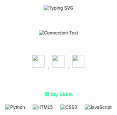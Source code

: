 <div align="center">

  <!-- Typing Text -->
  <img src="https://readme-typing-svg.demolab.com?font=Fira+Code&size=22&pause=1000&color=00FF88&center=true&vCenter=true&width=500&lines=Hi+%F0%9F%91%8B+I'm+Akhyul+Rizal;I'm+a+Machine+Learning+Engineer;I'm+a+Software+Engineer;I'm+a+Data+Scientist" alt="Typing SVG" />

  <br><br>

  <!-- Raleway Font Banner -->
  <img src="https://readme-typing-svg.demolab.com?font=Raleway&size=22&pause=1000&color=00FF88&center=true&vCenter=true&width=600&lines=Every+connection+helps+me+grow+—+thank+you+for+being+here." alt="Connection Text" />

  <br><br>

  <!-- Social Media Icons -->
  <a href="https://linkedin.com/in/akhyulrizal" target="_blank">
    <img src="https://img.icons8.com/fluency/48/0A66C2/linkedin.png" width="40" style="margin: 0 10px;" />
  </a>
  <a href="https://instagram.com/akhyulrizal" target="_blank">
    <img src="https://img.icons8.com/fluency/48/E4405F/instagram-new.png" width="40" style="margin: 0 10px;" />
  </a>
  <a href="mailto:akhyulinfo@gmail.com" target="_blank">
    <img src="https://img.icons8.com/fluency/48/D14836/gmail-new.png" width="40" style="margin: 0 10px;" />
  </a>

  <br><br>

  <!-- Skills Title -->
  <h3 style="color:#00ff88; font-family: 'Raleway', sans-serif;">🛠️ My Skills</h3>

  <!-- Skill Logos Only -->
  <img src="https://img.icons8.com/color/48/000000/python--v1.png" alt="Python" style="margin: 0 10px;" />
  <img src="https://img.icons8.com/color/48/000000/html-5--v1.png" alt="HTML5" style="margin: 0 10px;" />
  <img src="https://img.icons8.com/color/48/000000/css3.png" alt="CSS3" style="margin: 0 10px;" />
  <img src="https://img.icons8.com/color/48/000000/javascript--v1.png" alt="JavaScript" style="margin: 0 10px;" />

</div>

